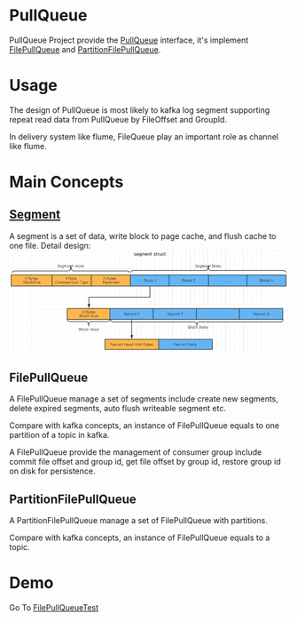 # PullQueue
PullQueue Project provide the [PullQueue](src/main/java/org/name/zicat/queue/PullQueue.java) interface, it's implement [FilePullQueue](src/main/java/org/name/zicat/queue/FilePullQueue.java) and [PartitionFilePullQueue](src/main/java/org/name/zicat/queue/PartitionFilePullQueue.java).

# Usage
The design of PullQueue is most likely to kafka log segment supporting repeat read data from PullQueue by FileOffset and GroupId.

In delivery system like flume, FileQueue play an important role as channel like flume.

# Main Concepts

## [Segment](src/main/java/org/name/zicat/queue/Segment.java)

A segment is a set of data, write block to page cache, and flush cache to one file. Detail design:
![image](docs/segment_struct.png)

## FilePullQueue

A FilePullQueue manage a set of segments include create new segments, delete expired segments, auto flush writeable segment etc.

Compare with kafka concepts, an instance of FilePullQueue equals to one partition of a topic in kafka.

A FilePullQueue provide the management of consumer group include commit file offset and group id, get file offset by group id, restore group id on disk for persistence.

## PartitionFilePullQueue

A PartitionFilePullQueue manage a set of FilePullQueue with partitions.

Compare with kafka concepts, an instance of FilePullQueue equals to a topic.

# Demo

Go To [FilePullQueueTest](src/test/java/org/name/zicat/queue/test/FilePullQueueTest.java)